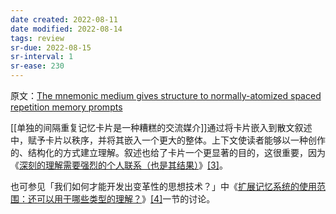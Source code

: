 ```yaml
---
date created: 2022-08-11
date modified: 2022-08-14
tags: review
sr-due: 2022-08-15
sr-interval: 1
sr-ease: 230
---
```


原文：[The mnemonic medium gives structure to normally-atomized spaced repetition memory prompts](https://notes.andymatuschak.org/z5YjgWTaYfhWLrEbysgmDfFRcZ1yxgLeBeZac)

[[单独的间隔重复记忆卡片是一种糟糕的交流媒介]]通过将卡片嵌入到散文叙述中，赋予卡片以秩序，并将其嵌入一个更大的整体。上下文使读者能够以一种创作的、结构化的方式建立理解。叙述也给了卡片一个更显著的目的，这很重要，因为《[深刻的理解需要强烈的个人联系（也是其结果）](https://notes.andymatuschak.org/z5gCpoFJJThDFHK1a7Vv3ssxF3kkjeRaTrJHK)》[\[3\]](https://zhuanlan.zhihu.com/p/397646854#ref_3)。

也可参见「我们如何才能开发出变革性的思想技术？」中《[扩展记忆系统的使用范围：还可以用于哪些类型的理解？](https://numinous.productions/ttft/#expanding-memory-system-scope)》[\[4\]](https://zhuanlan.zhihu.com/p/397646854#ref_4)一节的讨论。
